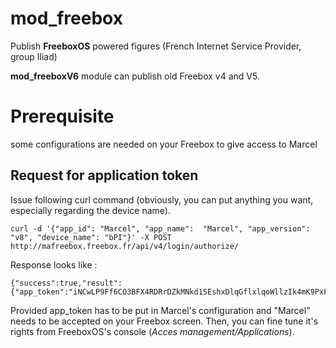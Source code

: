 mod_freebox
====

Publish **FreeboxOS** powered figures (French Internet Service Provider, group Iliad)

**mod_freeboxV6** module can publish old Freebox v4 and V5.

# Prerequisite

some configurations are needed on your Freebox to give access to Marcel

## Request for application token

Issue following curl command (obviously, you can put anything you want, especially regarding the device name).

```
curl -d '{"app_id": "Marcel", "app_name":  "Marcel", "app_version": "v8", "device_name": "bPI"}' -X POST http://mafreebox.freebox.fr/api/v4/login/authorize/
```
Response looks like :
```
{"success":true,"result":{"app_token":"iNCwLP9Ff6CO3BFX4RDRrDZkMNkd1SEshxDlqGflxlqoWllzIk4mK9PxFR\/jWtRV","track_id":1}
```

Provided app_token has to be put in Marcel's configuration and "Marcel" needs to be accepted on your Freebox screen. Then, you can fine tune it's rights from FreeboxOS's console (*Acces management/Applications*).


